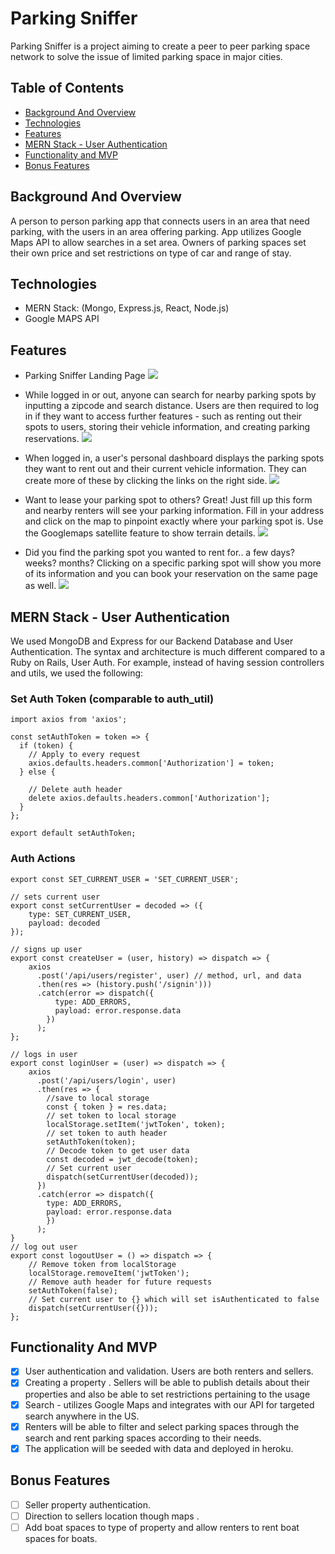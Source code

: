 # Parking Sniffer

Parking Sniffer is a project aiming to create a peer to peer parking space network to solve the issue of limited parking space in major cities.

## Table of Contents

* [Background And Overview](https://github.com/nmhalloran/parking-sniffer#background-and-overview)
* [Technologies](https://github.com/nmhalloran/parking-sniffer#technologies)
* [Features](https://github.com/nmhalloran/parking-sniffer#features)
* [MERN Stack - User Authentication](https://github.com/nmhalloran/parking-sniffer#mern-stack---user-authentication)
* [Functionality and MVP](https://github.com/nmhalloran/parking-sniffer#functionality-and-mvp)
* [Bonus Features](https://github.com/nmhalloran/parking-sniffer#bonus-features)

## Background And Overview

A person to person parking app that connects users in an area that need parking, with the users in an area offering parking. App utilizes Google Maps API to allow searches in a set area. Owners of parking spaces set their own price and set restrictions on type of car and range of stay.

## Technologies

* MERN Stack: (Mongo, Express.js, React, Node.js)
* Google MAPS API  

## Features

* Parking Sniffer Landing Page
![](https://s6.postimg.cc/fq2p6lbpt/parking_sniffer_1.png)


* While logged in or out, anyone can search for nearby parking spots by inputting a zipcode and search distance. Users   are then required to log in if they want to access further features - such as renting out their spots to users,        storing their vehicle information, and creating parking reservations.
![](https://s6.postimg.cc/x3czlgeqp/search_spots_index.png)


* When logged in, a user's personal dashboard displays the parking spots they want to rent out and their current         vehicle information. They can create more of these by clicking the links on the right side.
![](https://s6.postimg.cc/koq7l3sdd/user_profile.png)


* Want to lease your parking spot to others? Great! Just fill up this form and nearby renters will see your parking      information. Fill in your address and click on the map to pinpoint exactly where your parking spot is. Use the         Googlemaps satellite feature to show terrain details.
![](https://s6.postimg.cc/8zm7x594h/create_spot_form.png)


* Did you find the parking spot you wanted to rent for.. a few days? weeks? months? Clicking on a specific parking       spot will show you more of its information and you can book your reservation on the same page as well.
![](https://s6.postimg.cc/u99u84mw1/show_spot_page_and_reservation.png)


## MERN Stack - User Authentication

We used MongoDB and Express for our Backend Database and User Authentication. The syntax and architecture is much different compared to a Ruby on Rails, User Auth. For example, instead of having session controllers and utils, we used the following:

### Set Auth Token (comparable to auth_util)
``` JS
import axios from 'axios';

const setAuthToken = token => {
  if (token) {
    // Apply to every request
    axios.defaults.headers.common['Authorization'] = token;
  } else {

    // Delete auth header
    delete axios.defaults.headers.common['Authorization'];
  }
};

export default setAuthToken;
```

### Auth Actions
``` JS
export const SET_CURRENT_USER = 'SET_CURRENT_USER';

// sets current user
export const setCurrentUser = decoded => ({
    type: SET_CURRENT_USER,
    payload: decoded
});

// signs up user
export const createUser = (user, history) => dispatch => {
    axios
      .post('/api/users/register', user) // method, url, and data
      .then(res => (history.push('/signin')))
      .catch(error => dispatch({
          type: ADD_ERRORS,
          payload: error.response.data
        })
      );
};

// logs in user
export const loginUser = (user) => dispatch => {
    axios
      .post('/api/users/login', user)
      .then(res => {
        //save to local storage
        const { token } = res.data;
        // set token to local storage
        localStorage.setItem('jwtToken', token);
        // set token to auth header
        setAuthToken(token);
        // Decode token to get user data
        const decoded = jwt_decode(token);
        // Set current user
        dispatch(setCurrentUser(decoded));
      })
      .catch(error => dispatch({
        type: ADD_ERRORS,
        payload: error.response.data
        })
      );
}
// log out user
export const logoutUser = () => dispatch => {
    // Remove token from localStorage
    localStorage.removeItem('jwtToken');
    // Remove auth header for future requests
    setAuthToken(false);
    // Set current user to {} which will set isAuthenticated to false
    dispatch(setCurrentUser({}));
};

```

## Functionality And MVP

- [X] User authentication and validation. Users are both renters and sellers.  
- [X] Creating a property . Sellers will be able to publish details about their properties and also be able to set restrictions pertaining to the usage
- [X] Search - utilizes Google Maps and integrates with our API for targeted search anywhere in the US.
- [X] Renters will be able to filter and select parking spaces through the search and rent parking spaces according to their needs.
- [X] The application will be seeded with data and deployed in heroku.

## Bonus Features

- [ ] Seller property authentication.
- [ ] Direction to sellers location though maps .
- [ ] Add boat spaces to type of property and allow renters to rent boat spaces for boats.
